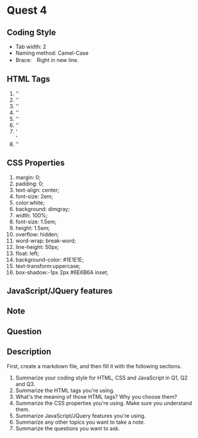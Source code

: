 # Quest 4

## Coding Style
* Tab width: 2
* Naming method: Camel-Case
* Brace:　Right in new line.

## HTML Tags
1. '<html></html>' 
1. '<head></head>'
1. '<meta>'
1. '<title></title>'
1. '<link>'
1. '<body></body>'
1. '<div></div>'
1. '<script></script>'

## CSS Properties
1. margin: 0;
1. padding: 0;
1. text-align: center;
1. font-size: 2em;
1. color:white;
1. background: dimgray;
1. width: 100%;
1. font-size: 1.5em;
1. height: 1.5em;
1. overflow: hidden;
1. word-wrap: break-word;
1. line-height: 50px;
1. float: left;
1. background-color: #1E1E1E;
1. text-transform:uppercase;
1. box-shadow:-1px 2px #6E6B6A inset;

## JavaScript/JQuery features

## Note

## Question

## Description

First, create a markdown file, and then fill it with the following sections.

1. Summarize your coding style for HTML, CSS and JavaScript in Q1, Q2 and Q3.
1. Summarize the HTML tags you're using.
1. What's the meaning of those HTML tags? Why you choose them?
1. Summarize the CSS properties you're using. Make sure you understand them.
1. Summarize JavaScript/JQuery features you're using.
1. Summarize any other topics you want to take a note.
1. Summarize the questions you want to ask.
